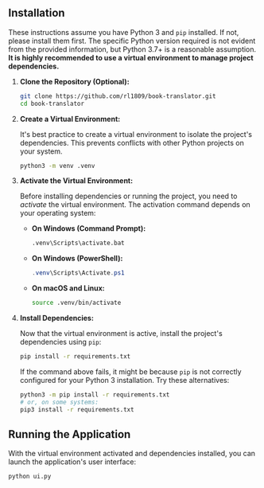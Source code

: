## Installation

These instructions assume you have Python 3 and `pip` installed.  If not, please install them first.  The specific Python version required is not evident from the provided information, but Python 3.7+ is a reasonable assumption.  **It is highly recommended to use a virtual environment to manage project dependencies.**

1.  **Clone the Repository (Optional):**

    ```bash
    git clone https://github.com/rl1809/book-translator.git
    cd book-translator
    ```

2.  **Create a Virtual Environment:**

    It's best practice to create a virtual environment to isolate the project's dependencies.  This prevents conflicts with other Python projects on your system.

    ```bash
    python3 -m venv .venv
    ```

3.  **Activate the Virtual Environment:**

    Before installing dependencies or running the project, you need to *activate* the virtual environment.  The activation command depends on your operating system:

    *   **On Windows (Command Prompt):**
        ```bash
        .venv\Scripts\activate.bat
        ```

    *   **On Windows (PowerShell):**
        ```powershell
        .venv\Scripts\Activate.ps1
        ```

    *   **On macOS and Linux:**
        ```bash
        source .venv/bin/activate
        ```

4.  **Install Dependencies:**

    Now that the virtual environment is active, install the project's dependencies using `pip`:

    ```bash
    pip install -r requirements.txt
    ```
     If the command above fails, it might be because `pip` is not correctly configured for your Python 3 installation.  Try these alternatives:

    ```bash
    python3 -m pip install -r requirements.txt
    # or, on some systems:
    pip3 install -r requirements.txt
    ```

## Running the Application

With the virtual environment activated and dependencies installed, you can launch the application's user interface:

```bash
python ui.py
